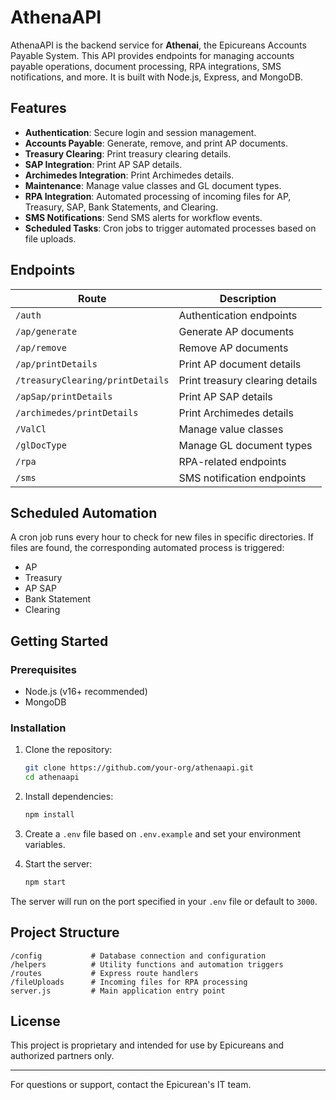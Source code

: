 # AthenaAPI

AthenaAPI is the backend service for **Athenai**, the Epicureans Accounts Payable System. This API provides endpoints for managing accounts payable operations, document processing, RPA integrations, SMS notifications, and more. It is built with Node.js, Express, and MongoDB.

## Features

- **Authentication**: Secure login and session management.
- **Accounts Payable**: Generate, remove, and print AP documents.
- **Treasury Clearing**: Print treasury clearing details.
- **SAP Integration**: Print AP SAP details.
- **Archimedes Integration**: Print Archimedes details.
- **Maintenance**: Manage value classes and GL document types.
- **RPA Integration**: Automated processing of incoming files for AP, Treasury, SAP, Bank Statements, and Clearing.
- **SMS Notifications**: Send SMS alerts for workflow events.
- **Scheduled Tasks**: Cron jobs to trigger automated processes based on file uploads.

## Endpoints

| Route                              | Description                                 |
|-------------------------------------|---------------------------------------------|
| `/auth`                            | Authentication endpoints                    |
| `/ap/generate`                     | Generate AP documents                       |
| `/ap/remove`                       | Remove AP documents                         |
| `/ap/printDetails`                 | Print AP document details                   |
| `/treasuryClearing/printDetails`   | Print treasury clearing details             |
| `/apSap/printDetails`              | Print AP SAP details                        |
| `/archimedes/printDetails`         | Print Archimedes details                    |
| `/ValCl`                           | Manage value classes                        |
| `/glDocType`                       | Manage GL document types                    |
| `/rpa`                             | RPA-related endpoints                       |
| `/sms`                             | SMS notification endpoints                  |

## Scheduled Automation

A cron job runs every hour to check for new files in specific directories. If files are found, the corresponding automated process is triggered:

- AP
- Treasury
- AP SAP
- Bank Statement
- Clearing

## Getting Started

### Prerequisites

- Node.js (v16+ recommended)
- MongoDB

### Installation

1. Clone the repository:
    ```sh
    git clone https://github.com/your-org/athenaapi.git
    cd athenaapi
    ```

2. Install dependencies:
    ```sh
    npm install
    ```

3. Create a `.env` file based on `.env.example` and set your environment variables.

4. Start the server:
    ```sh
    npm start
    ```

The server will run on the port specified in your `.env` file or default to `3000`.

## Project Structure

```
/config           # Database connection and configuration
/helpers          # Utility functions and automation triggers
/routes           # Express route handlers
/fileUploads      # Incoming files for RPA processing
server.js         # Main application entry point
```

## License

This project is proprietary and intended for use by Epicureans and authorized partners only.

---

For questions or support, contact the Epicurean's IT team.
